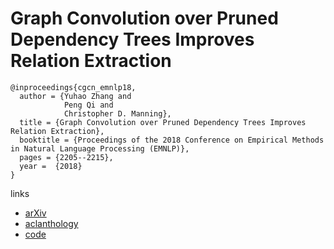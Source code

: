 # Graph Convolution over Pruned Dependency Trees Improves Relation Extraction

```
@inproceedings{cgcn_emnlp18,
  author = {Yuhao Zhang and 
            Peng Qi and
            Christopher D. Manning},
  title = {Graph Convolution over Pruned Dependency Trees Improves Relation Extraction},
  booktitle = {Proceedings of the 2018 Conference on Empirical Methods in Natural Language Processing (EMNLP)},
  pages = {2205--2215},
  year =  {2018}
}
```

links
- [arXiv](https://arxiv.org/abs/1809.10185)
- [aclanthology](https://aclanthology.coli.uni-saarland.de/papers/D18-1244/d18-1244)
- [code](https://github.com/qipeng/gcn-over-pruned-trees)
